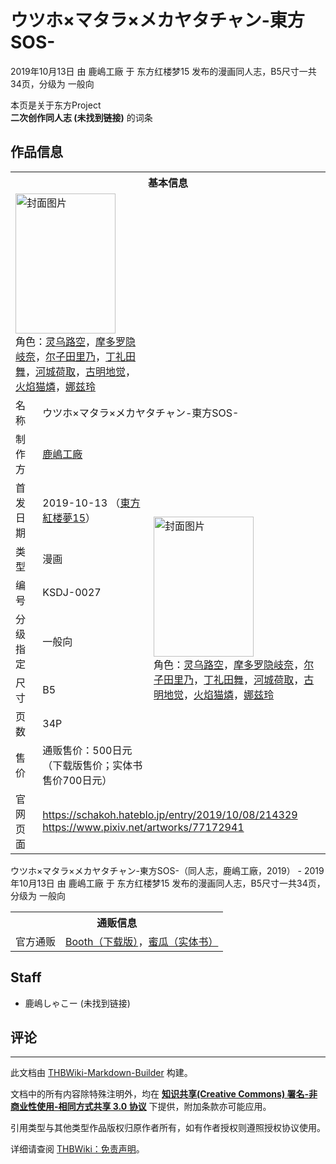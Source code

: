# ウツホ×マタラ×メカヤタチャン-東方SOS-

<!-- source html: G:\repos\THBWiki-Markdown-Builder\THBWikiMarkdown\Temp\main\2\22\ns0%3A%E3%82%A6%E3%83%84%E3%83%9B%C3%97%E3%83%9E%E3%82%BF%E3%83%A9%C3%97%E3%83%A1%E3%82%AB%E3%83%A4%E3%82%BF%E3%83%81%E3%83%A3%E3%83%B3-%E6%9D%B1%E6%96%B9SOS-.html -->

2019年10月13日 由 鹿嶋工廠 于 东方红楼梦15 发布的漫画同人志，B5尺寸一共34页，分级为 一般向

本页是关于东方Project  
 **二次创作同人志 (未找到链接)** 的词条
## 作品信息

<table><tbody><tr><th colspan="3">基本信息</th></tr><tr><td class="cover-artwork-mobile" colspan="2"><a href="./文件-ウツホ×マタラ×メカヤタチャン-東方SOS-封面.jpg.md" class="image" title="封面图片"><img alt="封面图片" src="https://upload.thwiki.cc/thumb/5/59/%E3%82%A6%E3%83%84%E3%83%9B%C3%97%E3%83%9E%E3%82%BF%E3%83%A9%C3%97%E3%83%A1%E3%82%AB%E3%83%A4%E3%82%BF%E3%83%81%E3%83%A3%E3%83%B3-%E6%9D%B1%E6%96%B9SOS-%E5%B0%81%E9%9D%A2.jpg/160px-%E3%82%A6%E3%83%84%E3%83%9B%C3%97%E3%83%9E%E3%82%BF%E3%83%A9%C3%97%E3%83%A1%E3%82%AB%E3%83%A4%E3%82%BF%E3%83%81%E3%83%A3%E3%83%B3-%E6%9D%B1%E6%96%B9SOS-%E5%B0%81%E9%9D%A2.jpg" decoding="async" loading="lazy" width="160" height="224" srcset="https://upload.thwiki.cc/thumb/5/59/%E3%82%A6%E3%83%84%E3%83%9B%C3%97%E3%83%9E%E3%82%BF%E3%83%A9%C3%97%E3%83%A1%E3%82%AB%E3%83%A4%E3%82%BF%E3%83%81%E3%83%A3%E3%83%B3-%E6%9D%B1%E6%96%B9SOS-%E5%B0%81%E9%9D%A2.jpg/240px-%E3%82%A6%E3%83%84%E3%83%9B%C3%97%E3%83%9E%E3%82%BF%E3%83%A9%C3%97%E3%83%A1%E3%82%AB%E3%83%A4%E3%82%BF%E3%83%81%E3%83%A3%E3%83%B3-%E6%9D%B1%E6%96%B9SOS-%E5%B0%81%E9%9D%A2.jpg 1.5x, https://upload.thwiki.cc/thumb/5/59/%E3%82%A6%E3%83%84%E3%83%9B%C3%97%E3%83%9E%E3%82%BF%E3%83%A9%C3%97%E3%83%A1%E3%82%AB%E3%83%A4%E3%82%BF%E3%83%81%E3%83%A3%E3%83%B3-%E6%9D%B1%E6%96%B9SOS-%E5%B0%81%E9%9D%A2.jpg/320px-%E3%82%A6%E3%83%84%E3%83%9B%C3%97%E3%83%9E%E3%82%BF%E3%83%A9%C3%97%E3%83%A1%E3%82%AB%E3%83%A4%E3%82%BF%E3%83%81%E3%83%A3%E3%83%B3-%E6%9D%B1%E6%96%B9SOS-%E5%B0%81%E9%9D%A2.jpg 2x" data-file-width="858" data-file-height="1200"></a><div class="cover-char">角色：<a href="./灵乌路空.md" title="灵乌路空">灵乌路空</a>，<a href="./摩多罗隐岐奈.md" title="摩多罗隐岐奈">摩多罗隐岐奈</a>，<a href="./尔子田里乃.md" title="尔子田里乃">尔子田里乃</a>，<a href="./丁礼田舞.md" title="丁礼田舞">丁礼田舞</a>，<a href="./河城荷取.md" title="河城荷取">河城荷取</a>，<a href="./古明地觉.md" title="古明地觉">古明地觉</a>，<a href="./火焰猫燐.md" title="火焰猫燐">火焰猫燐</a>，<a href="./娜兹玲.md" title="娜兹玲">娜兹玲</a></div></td>
</tr><tr><td class="label">名称</td><td colspan="2"> ウツホ×マタラ×メカヤタチャン-東方SOS- </td></tr><tr><td class="label">制作方</td><td><a href="./鹿嶋工廠.md" title="鹿嶋工廠">鹿嶋工廠</a></td><td class="cover-artwork" rowspan="8" style="min-width:224px;"><a href="./文件-ウツホ×マタラ×メカヤタチャン-東方SOS-封面.jpg.md" class="image" title="封面图片"><img alt="封面图片" src="https://upload.thwiki.cc/thumb/5/59/%E3%82%A6%E3%83%84%E3%83%9B%C3%97%E3%83%9E%E3%82%BF%E3%83%A9%C3%97%E3%83%A1%E3%82%AB%E3%83%A4%E3%82%BF%E3%83%81%E3%83%A3%E3%83%B3-%E6%9D%B1%E6%96%B9SOS-%E5%B0%81%E9%9D%A2.jpg/160px-%E3%82%A6%E3%83%84%E3%83%9B%C3%97%E3%83%9E%E3%82%BF%E3%83%A9%C3%97%E3%83%A1%E3%82%AB%E3%83%A4%E3%82%BF%E3%83%81%E3%83%A3%E3%83%B3-%E6%9D%B1%E6%96%B9SOS-%E5%B0%81%E9%9D%A2.jpg" decoding="async" loading="lazy" width="160" height="224" srcset="https://upload.thwiki.cc/thumb/5/59/%E3%82%A6%E3%83%84%E3%83%9B%C3%97%E3%83%9E%E3%82%BF%E3%83%A9%C3%97%E3%83%A1%E3%82%AB%E3%83%A4%E3%82%BF%E3%83%81%E3%83%A3%E3%83%B3-%E6%9D%B1%E6%96%B9SOS-%E5%B0%81%E9%9D%A2.jpg/240px-%E3%82%A6%E3%83%84%E3%83%9B%C3%97%E3%83%9E%E3%82%BF%E3%83%A9%C3%97%E3%83%A1%E3%82%AB%E3%83%A4%E3%82%BF%E3%83%81%E3%83%A3%E3%83%B3-%E6%9D%B1%E6%96%B9SOS-%E5%B0%81%E9%9D%A2.jpg 1.5x, https://upload.thwiki.cc/thumb/5/59/%E3%82%A6%E3%83%84%E3%83%9B%C3%97%E3%83%9E%E3%82%BF%E3%83%A9%C3%97%E3%83%A1%E3%82%AB%E3%83%A4%E3%82%BF%E3%83%81%E3%83%A3%E3%83%B3-%E6%9D%B1%E6%96%B9SOS-%E5%B0%81%E9%9D%A2.jpg/320px-%E3%82%A6%E3%83%84%E3%83%9B%C3%97%E3%83%9E%E3%82%BF%E3%83%A9%C3%97%E3%83%A1%E3%82%AB%E3%83%A4%E3%82%BF%E3%83%81%E3%83%A3%E3%83%B3-%E6%9D%B1%E6%96%B9SOS-%E5%B0%81%E9%9D%A2.jpg 2x" data-file-width="858" data-file-height="1200"></a><div class="cover-char">角色：<a href="./灵乌路空.md" title="灵乌路空">灵乌路空</a>，<a href="./摩多罗隐岐奈.md" title="摩多罗隐岐奈">摩多罗隐岐奈</a>，<a href="./尔子田里乃.md" title="尔子田里乃">尔子田里乃</a>，<a href="./丁礼田舞.md" title="丁礼田舞">丁礼田舞</a>，<a href="./河城荷取.md" title="河城荷取">河城荷取</a>，<a href="./古明地觉.md" title="古明地觉">古明地觉</a>，<a href="./火焰猫燐.md" title="火焰猫燐">火焰猫燐</a>，<a href="./娜兹玲.md" title="娜兹玲">娜兹玲</a></div></td>
</tr><tr><td class="label">首发日期</td><td>2019-10-13&#160;（<a href="/展会作品列表?e=%E4%B8%9C%E6%96%B9%E7%BA%A2%E6%A5%BC%E6%A2%A6%2315">東方紅楼夢15</a>）</td></tr><tr><td class="label">类型</td><td>漫画</td></tr><tr><td class="label">编号</td><td>KSDJ-0027</td></tr><tr><td class="label">分级指定</td><td>一般向</td></tr><tr><td class="label">尺寸</td><td>B5</td></tr><tr><td class="label">页数</td><td>34P</td></tr><tr><td class="label">售价</td><td>通贩售价：500日元（下载版售价；实体书售价700日元）</td></tr>
<tr><td class="label">官网页面</td><td colspan="2"><a rel="nofollow" class="external free" href="https://schakoh.hateblo.jp/entry/2019/10/08/214329">https://schakoh.hateblo.jp/entry/2019/10/08/214329</a><br><a rel="nofollow" class="external free" href="https://www.pixiv.net/artworks/77172941">https://www.pixiv.net/artworks/77172941</a></td></tr></tbody></table>

ウツホ×マタラ×メカヤタチャン-東方SOS-（同人志，鹿嶋工廠，2019） - 2019年10月13日 由 鹿嶋工廠 于 东方红楼梦15 发布的漫画同人志，B5尺寸一共34页，分级为 一般向

<table><tbody><tr><th colspan="3">通贩信息</th></tr><tr><td class="label">官方通贩</td><td colspan="2"><a rel="nofollow" class="external text" href="https://kashimagmbh.booth.pm/items/2025830">Booth（下载版）</a>，<a rel="nofollow" class="external text" href="https://www.melonbooks.co.jp/detail/detail.php?product_id=572162">蜜瓜（实体书）</a></td></tr></tbody></table>


## Staff
- 鹿嶋しゃこー (未找到链接)

## 评论




---

此文档由 [THBWiki-Markdown-Builder](https://github.com/Delsin-Yu/THBWiki-Markdown-Builder) 构建。

文档中的所有内容除特殊注明外，均在 [**知识共享(Creative Commons) 署名-非商业性使用-相同方式共享 3.0 协议**](https://creativecommons.org/licenses/by-sa/3.0/deed.zh-hans) 下提供，附加条款亦可能应用。

引用类型与其他类型作品版权归原作者所有，如有作者授权则遵照授权协议使用。

详细请查阅 [THBWiki：免责声明](https://thbwiki.cc/THBWiki:%E5%85%8D%E8%B4%A3%E5%A3%B0%E6%98%8E)。

